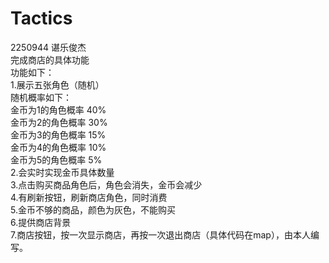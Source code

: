 # Tactics
2250944 谌乐俊杰<br/>
完成商店的具体功能  
功能如下：  
1.展示五张角色（随机）  
随机概率如下：  
金币为1的角色概率 40%  
金币为2的角色概率 30%  
金币为3的角色概率 15%  
金币为4的角色概率 10%  
金币为5的角色概率 5%  
2.会实时实现金币具体数量  
3.点击购买商品角色后，角色会消失，金币会减少  
4.有刷新按钮，刷新商店角色，同时消费  
5.金币不够的商品，颜色为灰色，不能购买  
6.提供商店背景  
7.商店按钮，按一次显示商店，再按一次退出商店（具体代码在map），由本人编写。  
